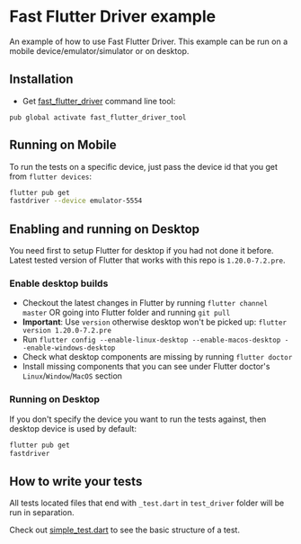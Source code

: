 # Fast Flutter Driver example

An example of how to use Fast Flutter Driver.
This example can be run on a mobile device/emulator/simulator or on desktop.

## Installation
- Get [fast_flutter_driver](https://github.com/tomaszpolanski/fast_flutter_driver) command line tool:
```shell script
pub global activate fast_flutter_driver_tool
```

## Running on Mobile
To run the tests on a specific device, just pass the device id that you get from `flutter devices`:
```bash
flutter pub get
fastdriver --device emulator-5554
```

## Enabling and running on Desktop
You need first to setup Flutter for desktop if you had not done it before.
Latest tested version of Flutter that works with this repo is `1.20.0-7.2.pre`.

### Enable desktop builds

* Checkout the latest changes in Flutter by running `flutter channel master` OR going into Flutter folder and running `git pull`
* **Important**: Use `version` otherwise desktop won't be picked up: `flutter version 1.20.0-7.2.pre`
* Run `flutter config --enable-linux-desktop --enable-macos-desktop --enable-windows-desktop`
* Check what desktop components are missing by running `flutter doctor`
* Install missing components that you can see under Flutter doctor's  `Linux`/`Window`/`MacOS` section


### Running on Desktop
If you don't specify the device you want to run the tests against, then desktop device is used by default:
```bash
flutter pub get
fastdriver
```

## How to write your tests
All tests located files that end with `_test.dart` in `test_driver` folder will be run in separation.

Check out [simple_test.dart](test_driver/simple_test.dart) to see the basic structure of a test.
